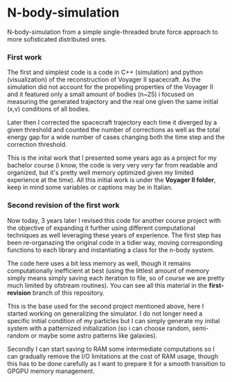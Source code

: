 # N-body-simulation
N-body-simulation from a simple single-threaded brute force approach to more sofisticated distributed ones.


### First work
The first and simplest code is a code in C++ (simulation) and python (visualization) of the reconstruction of Voyager II spacecraft.
As the simulation did not account for the propelling properties of the Voyager II and it featured only a small amount of bodies (n~25) i focused on measuring the generated trajectory and the real one given the same initial (x,v) conditions of all bodies.

Later then I corrected the spacecraft trajectory each time it diverged by a given threshold and counted the number of corrections as well as the total energy gap for a wide number of cases changing both the time step and the correction threshold.

This is the inital work that I presented some years ago as a project for my bachelor course (i know, the code is very very *very* far from readable and organized, but it's pretty well memory optimized given my limited experience at the time).
All this initial work is under the **Voyager II folder**, keep in mind some variables or captions may be in Italian.


### Second revision of the first work
Now today, 3 years later I revised this code for another course project with the objective of expanding it further using different computational techniques as well leveraging these years of experience.
The first step has been re-organazing the original code in a tidier way, moving corresponding functions to each library and instantiating a class for the n-body system.

The code here uses a bit less memory as well, though it remains computationally inefficient at best (using the littlest amount of memory simply means simply saving each iteration to file, so of course we are pretty much limited by ofstream routines).
You can see all this material in the **first-revision** branch of this repository.


This is the base used for the second project mentioned above, here I started working on generalizing the simulator.
I do not longer need a specific initial condition of my particles but I can simply generate my initial system with a patternized initialization (so i can choose random, semi-random or maybe some astro patterns like galaxies).

Secondly I can start saving to RAM some intermediate computations so I can gradually remove the I/O limitations at the cost of RAM usage, though this has to be done carefully as I want to prepare it for a smooth transition to GPGPU memory management.

